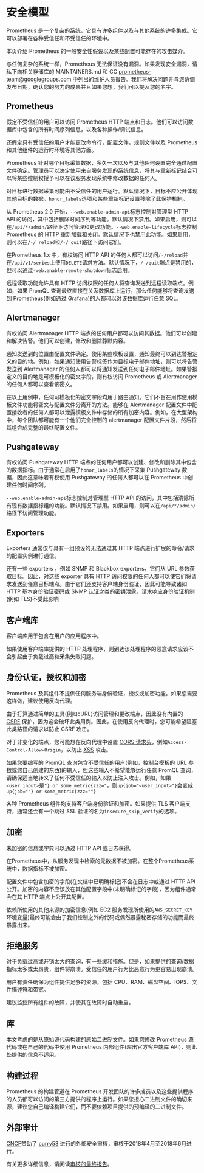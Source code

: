# 安全模型

Prometheus 是一个复杂的系统，它具有许多组件以及与其他系统的许多集成。它可以部署在各种受信任和不受信任的环境中。

本页介绍 Prometheus 的一般安全性假设以及某些配置可能存在的攻击媒介。

与任何复杂的系统一样，Prometheus 无法保证没有漏洞。如果发现安全漏洞，请私下向相关存储库的 MAINTAINERS.md 和 CC prometheus-team@googlegroups.com 中列出的维护人员报告。我们将解决问题并与您协调发布日期，确认您的努力的成果并且如果您想，我们可以提及您的名字。

## Prometheus

假定不受信任的用户可以访问 Prometheus HTTP 端点和日志。他们可以访问数据库中包含的所有时间序列信息，以及各种操作/调试信息。

还假定只有受信任的用户才能更改命令行，配置文件，规则文件以及 Prometheus 和其他组件的运行时环境等其他方面。

Prometheus 针对哪个目标采集数据，多久一次以及与其他任何设置完全通过配置文件确定。管理员可以决定使用来自服务发现的系统信息，将其与重新标记结合可以将某些控制权授予可以在该服务发现系统中修改数据的任何人。

对目标进行数据采集可能由不受信任的用户运行。默认情况下，目标不应公开体现其他目标的数据。`honor_labels`选项和某些重新标记设置移除了此保护机制。

从 Prometheus 2.0 开始，`--web.enable-admin-api`标志控制对管理型 HTTP API 的访问，其中包括删除时间序列等功能。默认情况下禁用。如果启用，则可以在`/api/*/admin/`路径下访问管理和更改功能。`--web.enable-lifecycle`标志控制 Prometheus 的 HTTP 重新加载和关闭。默认情况下也禁用此功能。如果启用，则可以在`/-/ reload`和`/-/ quit`路径下访问它们。

在Prometheus 1.x 中，有权访问 HTTP API 的任何人都可以访问`/-/reload`并在`/api/v1/series`上使用`DELETE`请求方法。默认情况下，`/-/quit`端点是禁用的，但可以通过`-web.enable-remote-shutdown`标志启用。

远程读取功能允许具有 HTTP 访问权限的任何人将查询发送到远程读取端点。例如，如果 PromQL 查询最终直接在关系数据库上运行，那么任何能够将查询发送到 Prometheus\(例如通过 Grafana\)的人都可以对该数据库运行任意 SQL。

## Alertmanager

有权访问 Alertmanager HTTP 端点的任何用户都可以访问其数据。他们可以创建和解决告警。他们可以创建，修改和删除静默内容。

通知发送到的位置由配置文件确定。使用某些模板设置，通知最终可以到达警报定义的目的地。例如，如果通知使用告警标签作为目标电子邮件地址，则可以将告警发送到 Alertmanager 的任何人都可以将通知发送到任何电子邮件地址。如果警报定义的目的地是可模板化的密文字段，则有权访问 Prometheus 或 Alertmanager 的任何人都可以查看该密文。

在以上用例中，任何可模板化的密文字段均用于路由通知。它们不旨在用作使用模板文件功能将密文与配置文件分离开的方法。能够在 Alertmanager 配置文件中配置接收者的任何人都可以泄露模板文件中存储的所有加密内容。例如，在大型架构中，每个团队都可能有一个他们完全控制的 alertmanager 配置文件片段，然后将其组合成完整的最终配置文件。

## Pushgateway

有权访问 Pushgateway HTTP 端点的任何用户都可以创建、修改和删除其中包含的数据指标。由于通常在启用了`honor_labels`的情况下采集 Pushgateway 数据，因此这意味着有权使用 Pushgateway 的任何人都可以在 Prometheus 中创建任何时间序列。

`--web.enable-admin-api`标志控制对管理型 HTTP API 的访问，其中包括清除所有现有数据指标组的功能。默认情况下禁用。如果启用，则可以在`/api/*/admin/`路径下访问管理功能。

## Exporters

Exporters 通常仅与具有一组预设的无法通过其 HTTP 端点进行扩展的命令/请求的配置实例进行通信。

还有一些 exporters ，例如 SNMP 和 Blackbox exporters，它们从 URL 参数获取目标。因此，对这些 exporter 具有 HTTP 访问权限的任何人都可以使它们将请求发送到任意目标端点。由于它们还支持客户端身份验证，因此可能导致诸如 HTTP 基本身份验证密码或 SNMP 认证之类的密钥泄露。请求响应身份验证机制\(例如 TLS\)不受此影响

## 客户端库 <a id="client-libraries"></a>

客户端库用于包含在用户的应用程序中。

如果使用客户端库提供的 HTTP 处理程序，则到达该处理程序的恶意请求应该不会引起由于负载过高和采集失败问题。

## 身份认证，授权和加密 <a id="authentication-authorization-and-encryption"></a>

Prometheus 及其组件不提供任何服务端身份验证，授权或加密功能。如果您需要这样做，建议使用反向代理。

由于打算通过简单的工具\(例如cURL\)访问管理和更改端点，因此没有内置的 [CSRF](https://en.wikipedia.org/wiki/Cross-site_request_forgery) 保护，因为这会破坏此类用例。因此，在使用反向代理时，您可能希望阻塞此类路径的请求以防止 CSRF 攻击。

对于非变化的端点，您可能想在反向代理中设置 [CORS 请求头](https://fetch.spec.whatwg.org/#http-cors-protocol)，例如`Access-Control-Allow-Origin`，以防止 [XSS](https://en.wikipedia.org/wiki/Cross-site_scripting) 攻击。

如果您要编写的 PromQL 查询包含不受信任的用户\(例如，控制台模板的 URL 参数或您自己创建的东西\)的输入，但这些输入不希望能够运行任意 PromQL 查询，请确保适当地转义了任何不受信任的输入以防止注入攻击。例如，如果`<user_input>`是`"} or some_metric{zzz="`，则`up{job="<user_input>"}`会变成`up{job=""} or some_metric{zzz=""}`

各种 Prometheus 组件均支持客户端身份验证和加密。如果提供 TLS 客户端支持，通常还会有一个跳过 SSL 验证的名为`insecure_skip_verify`的选项。

## 加密 <a id="secrets"></a>

未加密的信息或字典可以通过 HTTP API 或日志获得。

在Prometheus中，从服务发现中检索的元数据不被加密。在整个Prometheus系统中，数据指标不被加密。

配置文件中包含加密的字段\(在文档中已明确标记\)不会在日志中或通过 HTTP API 公开。加密的内容不应该放在其他配置字段中\(未明确标记的字段\)，因为组件通常会在其 HTTP 端点上公开其配置。

依赖所使用的其他来源的加密信息\(例如 EC2 服务发现所使用的`AWS_SECRET_KEY`环境变量\)最终可能会由于我们控制之外的代码或偶然暴露秘密存储的功能而最终暴露出来。

## 拒绝服务 <a id="denial-of-service"></a>

对于负载过高或开销太大的查询，有一些缓和措施。但是，如果提供的查询/数据指标太多或太昂贵，组件将崩溃。受信任的用户行为比恶意行为更容易出现崩溃。

用户有责任确保为组件提供足够的资源，包括 CPU、RAM、磁盘空间、IOPS、文件描述符和带宽。

建议监控所有组件的故障，并使其在故障时自动重启。

## 库 <a id="libraries"></a>

本文考虑的是从原始源代码构建的原始二进制文件。如果您修改 Prometheus 源代码或在自己的代码中使用 Prometheus 内部组件\(超出官方客户端库 API\)，则此处提供的信息不适用。

## 构建过程 <a id="build-process"></a>

Prometheus 的构建管道在 Prometheus 开发团队的许多成员以及这些提供程序的人员都可以访问的第三方提供的程序上运行。如果您担心二进制文件的确切来源，建议您自己编译构建它们，而不要依赖项目提供的预编译的二进制文件。

## 外部审计 <a id="external-audits"></a>

[CNCF](https://cncf.io/)赞助了 [curry53](https://cure53.de/) 进行的外部安全审核，审核于2018年4月至2018年6月进行。

有关更多详细信息，请阅读[审核的最终报告](https://prometheus.io/assets/downloads/2018-06-11--cure53_security_audit.pdf)。

